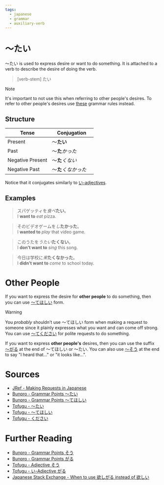 ```yaml
---
tags:
  - japanese
  - grammar
  - auxiliary-verb
---
```

# ～たい
～たい is used to express desire or want to do something. It is attached to a verb to describe the desire of doing the verb. 

> [verb-stem] たい

> [!note]
> It's important to not use this when referring to other people's desires.  To refer to other people's desires use [these](<japanese/grammar/～たい#Other People>) grammar rules instead. 

## Structure
| Tense            | Conjugation         |
| ---------------- | ------------------- |
| Present          | ～__たい__　　　　　  |
| Past             | ～__た__*かった*　　　|
| Negative Present | ～__た__*くない*　　　|
| Negative Past    | ～__た__*くなかった*　| 

Notice that it conjugates similarly to [い-adjectives](japanese/grammar/adjectives#い-adjectives).

## Examples
> スパゲッティを*食べ*__たい__。\
I __want to__ *eat* pizza.

> そのビデオゲームを*し*__たかった__。\
I __wanted to__ *play* that video game.

> このうたを*うたい*__たくない__。\
I __don't want to__ *sing* this song.

> 今日は学校に*来*__たくなかった__。\
I __didn't want to__ *come* to school today.

# Other People
If you want to express the desire for __other people__ to do something, then you can use [～てほしい](japanese/grammar/～てほしい) form. 

> [!warning]
> You *probably* shouldn't use ～てほしい form when making a request to someone since it plainly expresses what you want and can come off strong. You can use [～てください](japanese/grammar/～てください) for polite requests to do something.

If you want to express __other people's__ desires, then you can use the suffix [～がる](japanese/grammar/～がる) at the end of ～てほしい or ～たい. You can also use [～そう](japanese/grammar/～そう) at the end to say "I heard that..." or "it looks like...".

# Sources
- [JRef - Making Requests in Japanese](https://jref.com/articles/making-requests-in-japanese.127/)
- [Bunpro - Grammar Points ～たい](https://bunpro.jp/grammar_points/%E3%81%9F%E3%81%84)
- [Bunpro - Grammar Points ～てほしい](https://bunpro.jp/grammar_points/%E3%81%A6%E3%81%BB%E3%81%97%E3%81%84)
- [Tofugu - ～たい](https://www.tofugu.com/japanese-grammar/tai-form/)
- [Tofugu - ～てほしい](https://www.tofugu.com/japanese-grammar/tehoshii/)
- [Tofugu - ください](https://www.tofugu.com/japanese-grammar/kudasai/)

# Further Reading
- [Bunpro - Grammar Points そう](https://bunpro.jp/grammar_points/%E3%81%9D%E3%81%86)
- [Bunpro - Grammar Points がる](https://bunpro.jp/grammar_points/%E3%81%8C%E3%82%8B)
- [Tofugu - Adjective そう](https://www.tofugu.com/japanese-grammar/adjective-sou/)
- [Tofugu - い-Adjective がる](https://www.tofugu.com/japanese-grammar/i-adjective-garu/)
- [Japanese Stack Exchange - When to use 欲しがる instead of 欲しい](https://japanese.stackexchange.com/questions/2524/when-to-use-%E6%AC%B2%E3%81%97%E3%81%8C%E3%82%8B-instead-of-%E6%AC%B2%E3%81%97%E3%81%84)
